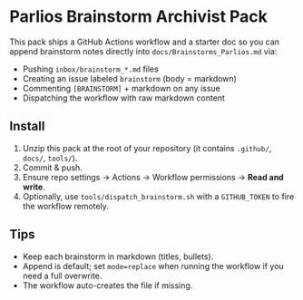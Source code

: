
# Parlios Brainstorm Archivist Pack

This pack ships a GitHub Actions workflow and a starter doc so you can append brainstorm notes directly into `docs/Brainstorms_Parlios.md` via:
- Pushing `inbox/brainstorm_*.md` files
- Creating an issue labeled `brainstorm` (body = markdown)
- Commenting `[BRAINSTORM]` + markdown on any issue
- Dispatching the workflow with raw markdown content

## Install
1) Unzip this pack at the root of your repository (it contains `.github/`, `docs/`, `tools/`).
2) Commit & push.
3) Ensure repo settings → Actions → Workflow permissions → **Read and write**.
4) Optionally, use `tools/dispatch_brainstorm.sh` with a `GITHUB_TOKEN` to fire the workflow remotely.

## Tips
- Keep each brainstorm in markdown (titles, bullets).
- Append is default; set `mode=replace` when running the workflow if you need a full overwrite.
- The workflow auto-creates the file if missing.

